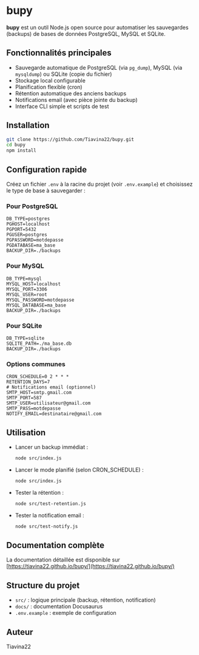 
# bupy


**bupy** est un outil Node.js open source pour automatiser les sauvegardes (backups) de bases de données PostgreSQL, MySQL et SQLite.


## Fonctionnalités principales
- Sauvegarde automatique de PostgreSQL (via `pg_dump`), MySQL (via `mysqldump`) ou SQLite (copie du fichier)
- Stockage local configurable
- Planification flexible (cron)
- Rétention automatique des anciens backups
- Notifications email (avec pièce jointe du backup)
- Interface CLI simple et scripts de test

## Installation

```bash
git clone https://github.com/Tiavina22/bupy.git
cd bupy
npm install
```


## Configuration rapide

Créez un fichier `.env` à la racine du projet (voir `.env.example`) et choisissez le type de base à sauvegarder :

### Pour PostgreSQL
```env
DB_TYPE=postgres
PGHOST=localhost
PGPORT=5432
PGUSER=postgres
PGPASSWORD=motdepasse
PGDATABASE=ma_base
BACKUP_DIR=./backups
```

### Pour MySQL
```env
DB_TYPE=mysql
MYSQL_HOST=localhost
MYSQL_PORT=3306
MYSQL_USER=root
MYSQL_PASSWORD=motdepasse
MYSQL_DATABASE=ma_base
BACKUP_DIR=./backups
```

### Pour SQLite
```env
DB_TYPE=sqlite
SQLITE_PATH=./ma_base.db
BACKUP_DIR=./backups
```

### Options communes
```
CRON_SCHEDULE=0 2 * * *
RETENTION_DAYS=7
# Notifications email (optionnel)
SMTP_HOST=smtp.gmail.com
SMTP_PORT=587
SMTP_USER=utilisateur@gmail.com
SMTP_PASS=motdepasse
NOTIFY_EMAIL=destinataire@gmail.com
```

## Utilisation

- Lancer un backup immédiat :
  ```bash
  node src/index.js
  ```
- Lancer le mode planifié (selon CRON_SCHEDULE) :
  ```bash
  node src/index.js
  ```
- Tester la rétention :
  ```bash
  node src/test-retention.js
  ```
- Tester la notification email :
  ```bash
  node src/test-notify.js
  ```

## Documentation complète

La documentation détaillée est disponible sur [https://tiavina22.github.io/bupy/](https://tiavina22.github.io/bupy/)

## Structure du projet
- `src/` : logique principale (backup, rétention, notification)
- `docs/` : documentation Docusaurus
- `.env.example` : exemple de configuration

## Auteur
Tiavina22
